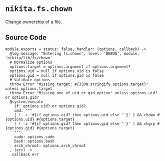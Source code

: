 
# `nikita.fs.chown`

Change ownership of a file.

## Source Code

    module.exports = status: false, handler: (options, callback) ->
      @log message: "Entering fs.chown", level: 'DEBUG', module: 'nikita/lib/fs/chown'
      # Normalize options
      options.target = options.argument if options.argument?
      options.uid = null if options.uid is false
      options.gid = null if options.gid is false
      # Validate options
      throw Error "Missing target: #{JSON.stringify options.target}" unless options.target
      throw Error "Missing one of uid or gid option" unless options.uid? or options.gid?
      @system.execute
        if: options.uid? or options.gid?
        cmd: """
        [ ! -z '#{if options.uid? then options.uid else ''}' ] && chown #{options.uid} #{options.target}
        [ ! -z '#{if options.gid? then options.gid else ''}' ] && chgrp #{options.gid} #{options.target}
        """
        sudo: options.sudo
        bash: options.bash
        arch_chroot: options.arch_chroot
      , (err) ->
       callback err
